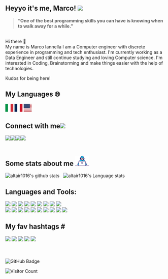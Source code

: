 ## Heyyo it's me, Marco! <img src="https://github.com/TheDudeThatCode/TheDudeThatCode/blob/master/Assets/Mario_Hello_Big.gif" width="30px">
> **“One of the best programming skills you can have is knowing when to walk away for a while.”**
<br>
Hi there 👋
<br>
My name is Marco Iannella
I am a Computer engineer with discrete experience in programming and tech enthusiast. I'm currently working as a Data Engineer and still continue studying and loving Computer science. 
I'm interested in Coding, Brainstorming and make things easier with the help of technologies. 

Kudos for being here! 


## My Languages 🌐
<img src="https://github.com/lipis/flag-icons/blob/main/flags/1x1/it.svg" height="25px" width="25px">      <img src="https://github.com/lipis/flag-icons/blob/main/flags/1x1/fr.svg" height="25px" width="25px">      <img src="https://github.com/lipis/flag-icons/blob/main/flags/1x1/us.svg" height="25px" width="25px">


## Connect with me<img src="https://github.com/TheDudeThatCode/TheDudeThatCode/blob/master/Assets/Handshake.gif" height="32px">

<a href="http://www.linkedin.com/in/marco-iannella-b345b283" target="blank" >
  <img align="left"  src="https://img.shields.io/badge/LinkedIn-0077B5?style=for-the-badge&logo=linkedin&logoColor=white" />
  </a>
<a href="https://twitter.com/marco_iannella" target="blank" >
    <img align="left" src="https://img.shields.io/badge/Twitter-1DA1F2?style=for-the-badge&logo=twitter&logoColor=white"/>
  </a>

  <a href="mailto:marco.iannell4@gmail.com">
    <img align="left"src="https://img.shields.io/badge/Gmail-D14836?style=for-the-badge&logo=gmail&logoColor=white" />
  </a>
  <a href="https://dev.to/altair1016">
    <img align="left"src="https://img.shields.io/badge/dev.to-0A0A0A?style=for-the-badge&logo=devdotto&logoColor=white" />
  </a>


 <br>
  <br>


## Some stats about me <img src="https://github.com/Avinash-Gahlowt/Avinash-Gahlowt/blob/main/Developer.gif" height="32px">
![altair1016's github stats](https://github-readme-stats.vercel.app/api?username=altair1016&show_icons=true&hide_border=true)&nbsp;&nbsp;
![altair1016's Language stats](https://github-readme-stats-eight-theta.vercel.app/api/top-langs/?username=altair1016&layout=compact&langs_count=8&hide_border=true)
<br />

 ## Languages and Tools:

![](https://img.shields.io/badge/Python-FFFFFF?style=for-the-badge&logo=python&logoColor=darkgreen)
![](https://img.shields.io/badge/C-00599C?style=for-the-badge&logo=c&logoColor=white)
![](https://img.shields.io/badge/Java-5E5C5C?style=for-the-badge&logo=java&logoColor=white)
![](https://img.shields.io/badge/json-A5DF1E?style=for-the-badge&logo=json&logoColor=white)
![](https://img.shields.io/badge/SQL-220098?style=for-the-badge&logo=mysql&logoColor=white)
![](https://img.shields.io/badge/CSS3-1572B6?style=for-the-badge&logo=css3&logoColor=white)
 ![](https://img.shields.io/badge/HTML5-E34F26?style=for-the-badge&logo=html5&logoColor=white)
![](https://img.shields.io/badge/JavaScript-F7DF1E?style=for-the-badge&logo=javascript&logoColor=black)
![](https://img.shields.io/badge/php-C1DC55?style=for-the-badge&logo=php&logoColor=white)
<br>
![](https://img.shields.io/badge/Ubuntu-E95420?style=for-the-badge&logo=ubuntu&logoColor=white)
![](https://img.shields.io/badge/GitHub-100000?style=for-the-badge&logo=github&logoColor=white)
![](https://img.shields.io/badge/Git-F05032?style=for-the-badge&logo=git&logoColor=white)
![](https://img.shields.io/badge/Cloudera-430098?style=for-the-badge&logo=cloudera&logoColor=white)
![](https://img.shields.io/badge/Atom-9bd861?style=for-the-badge&logo=atom&logoColor=white)
![](https://img.shields.io/badge/Sublime-4C4C4C?style=for-the-badge&logo=sublimetext&logoColor=orange)
![](https://img.shields.io/badge/PyCharm-1AD78C?style=for-the-badge&logo=pycharm&logoColor=yellow)
![](https://img.shields.io/badge/Teradata-E95420?style=for-the-badge&logo=teradata&logoColor=white)
![](https://img.shields.io/badge/MacOS-00CA4E?style=for-the-badge&logo=macos&logoColor=white)
![](https://img.shields.io/badge/Windows-010081?style=for-the-badge&logo=windows&logoColor=white)
 
 ## My fav hashtags \#
![](https://img.shields.io/badge/pylover-5E5C5C?style=for-the-badge&logo=octothorpe&logoColor=white)
![](https://img.shields.io/badge/algorithms-5E5C5C?style=for-the-badge&logo=octothorpe&logoColor=white)
![](https://img.shields.io/badge/datascience-5E5C5C?style=for-the-badge&logo=octothorpe&logoColor=white)
![](https://img.shields.io/badge/tech-5E5C5C?style=for-the-badge&logo=octothorpe&logoColor=white)
![](https://img.shields.io/badge/computerscience-5E5C5C?style=for-the-badge&logo=octothorpe&logoColor=white)
<br><br><br><br>
<a><img src="https://img.shields.io/github/followers/altair1016?label=Followers&style=social" alt="GitHub Badge"></a>

![Visitor Count](https://komarev.com/ghpvc/?username=altair1016&color=orange&style=flat-square)
